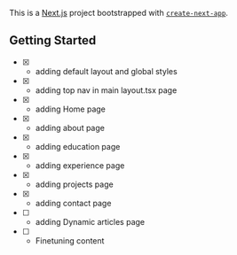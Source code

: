 This is a [Next.js](https://nextjs.org/) project bootstrapped with [`create-next-app`](https://github.com/vercel/next.js/tree/canary/packages/create-next-app).

## Getting Started

- [x] - adding default layout and global styles
- [x] - adding top nav in main layout.tsx page
- [x] - adding Home page
- [x] - adding about page
- [x] - adding education page
- [x] - adding experience page
- [x] - adding projects page
- [x] - adding contact page
- [ ] - adding Dynamic articles page
- [ ] - Finetuning content
